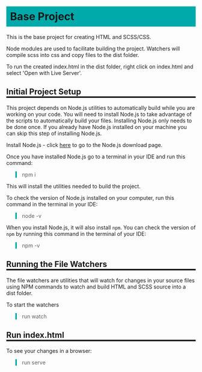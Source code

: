 <style>
    h1{background-color: #0aa; padding: 10px;}
    h2,h3{border-bottom: 4px solid;}
    blockquote{border-left: 4px solid #0aa}
</style>

# Base Project

This is the base project for creating HTML and SCSS/CSS.

Node modules are used to facilitate building the project. Watchers will compile scss into css and copy files to the dist folder.

To run the created index.html in the dist folder, right click on index.html and select 'Open with Live Server'.

## Initial Project Setup

This project depends on Node.js utilities to automatically build
while you are working on your code. You will need to install Node.js to take advantage of the scripts to automatically build your files. Installing Node.js only needs to be done once. If you already have Node.js installed on your machine you can skip this step of installing Node.js.

Install Node.js - click [here](https://nodejs.org/en/download/) to go to the Node.js download page.

Once you have installed Node.js go to a terminal in your IDE and run this command:

> npm i

This will install the utilities needed to build the project.

To check the version of Node.js installed on your computer, run this command in the terminal in your IDE:

> node -v

When you install Node.js, it will also install `npm`. You can check the version of `npm` by running this command in the terminal of your IDE:

> npm -v

## Running the File Watchers

The file watchers are utilities that will watch for changes in your source files using NPM commands to watch and build HTML and SCSS source into a dist folder.

To start the watchers 

> run watch

## Run index.html

To see your changes in a browser:
> run serve
